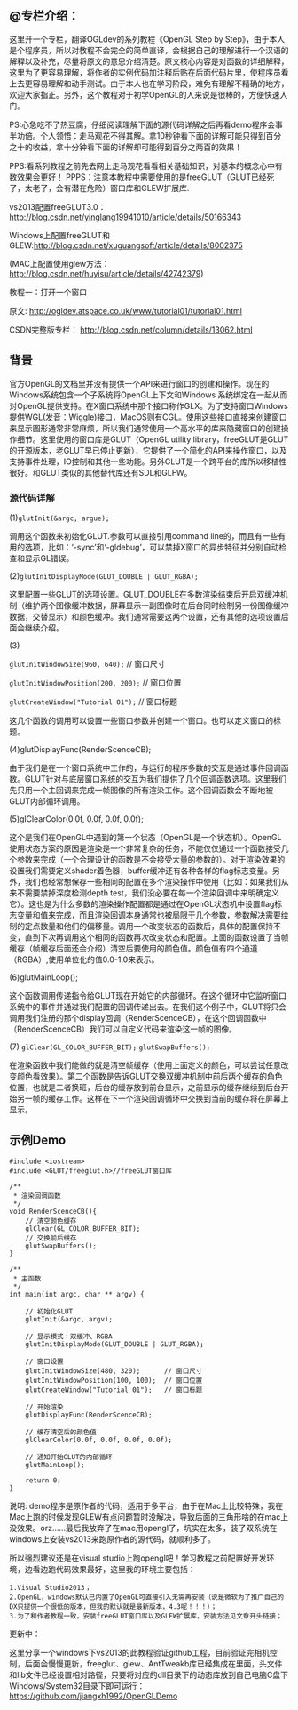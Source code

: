 ## @专栏介绍：
这里开一个专栏，翻译OGLdev的系列教程《OpenGL Step by Step》，由于本人是个程序员，所以对教程不会完全的简单直译，会根据自己的理解进行一个汉语的解释以及补充，尽量将原文的意思介绍清楚。原文核心内容是对函数的详细解释，这里为了更容易理解，将作者的实例代码加注释后贴在后面代码片里，使程序员看上去更容易理解和动手测试。由于本人也在学习阶段，难免有理解不精确的地方，欢迎大家指正。另外，这个教程对于初学OpenGL的人来说是很棒的，方便快速入门。

PS:心急吃不了热豆腐，仔细阅读理解下面的源代码详解之后再看demo程序会事半功倍。个人领悟：走马观花不得其解。拿10秒钟看下面的详解可能只得到百分之十的收益，拿十分钟看下面的详解却可能得到百分之两百的效果！

PPS:看系列教程之前先去网上走马观花看看相关基础知识，对基本的概念心中有数效果会更好！
PPPS：注意本教程中需要使用的是freeGLUT（GLUT已经死了，太老了，会有潜在危险）窗口库和GLEW扩展库.

vs2013配置freeGLUT3.0：http://blog.csdn.net/yinglang19941010/article/details/50166343 

Windows上配置freeGLUT和GLEW:http://blog.csdn.net/xuguangsoft/article/details/8002375

(MAC上配置使用glew方法：http://blog.csdn.net/huyisu/article/details/42742379)

教程一：打开一个窗口

原文: http://ogldev.atspace.co.uk/www/tutorial01/tutorial01.html

CSDN完整版专栏： http://blog.csdn.net/column/details/13062.html

## 背景
官方OpenGL的文档里并没有提供一个API来进行窗口的创建和操作。现在的Windows系统包含一个子系统将OpenGL上下文和Windows 系统绑定在一起从而对OpenGL提供支持。在X窗口系统中那个接口称作GLX。为了支持窗口Windows提供WGL(发音：Wiggle)接口，MacOS则有CGL。使用这些接口直接来创建窗口来显示图形通常非常麻烦，所以我们通常使用一个高水平的库来隐藏窗口的创建操作细节。这里使用的窗口库是GLUT（OpenGL utility library，freeGLUT是GLUT的开源版本，老GLUT早已停止更新），它提供了一个简化的API来操作窗口，以及支持事件处理，IO控制和其他一些功能。另外GLUT是一个跨平台的库所以移植性很好。和GLUT类似的其他替代库还有SDL和GLFW。

### 源代码详解

(1)``glutInit(&argc, argue);``

调用这个函数来初始化GLUT.参数可以直接引用command line的，而且有一些有用的选项，比如：‘-sync’和‘-gldebug’，可以禁掉X窗口的异步特征并分别自动检查和显示GL错误。

(2)``glutInitDisplayMode(GLUT_DOUBLE | GLUT_RGBA);``

这里配置一些GLUT的选项设置。GLUT_DOUBLE在多数渲染结束后开启双缓冲机制（维护两个图像缓冲数据，屏幕显示一副图像时在后台同时绘制另一份图像缓冲数据，交替显示）和颜色缓冲。我们通常需要这两个设置，还有其他的选项设置后面会继续介绍。

(3) 

``glutInitWindowSize(960, 640);``      // 窗口尺寸

``glutInitWindowPosition(200, 200);``  // 窗口位置

``glutCreateWindow("Tutorial 01");``   // 窗口标题

这几个函数的调用可以设置一些窗口参数并创建一个窗口。也可以定义窗口的标题。

(4)glutDisplayFunc(RenderScenceCB);

由于我们是在一个窗口系统中工作的，与运行的程序多数的交互是通过事件回调函数。GLUT针对与底层窗口系统的交互为我们提供了几个回调函数选项。这里我们先只用一个主回调来完成一帧图像的所有渲染工作。这个回调函数会不断地被GLUT内部循环调用。

(5)glClearColor(0.0f, 0.0f, 0.0f, 0.0f);

这个是我们在OpenGL中遇到的第一个状态（OpenGL是一个状态机）。OpenGL使用状态方案的原因是渲染是一个非常复杂的任务，不能仅仅通过一个函数接受几个参数来完成（一个合理设计的函数是不会接受大量的参数的）。对于渲染效果的设置我们需要定义shader着色器，buffer缓冲还有各种各样的flag标志变量。另外，我们也经常想保存一些相同的配置在多个渲染操作中使用（比如：如果我们从来不需要禁掉深度检测depth test，我们没必要在每一个渲染回调中来明确定义它）。这也是为什么多数的渲染操作配置都是通过在OpenGL状态机中设置flag标志变量和值来完成，而且渲染回调本身通常也被局限于几个参数，参数解决需要绘制的定点数量和他们的偏移量。调用一个改变状态的函数后，具体的配置保持不变，直到下次再调用这个相同的函数再次改变状态和配置。上面的函数设置了当帧缓存（帧缓存后面还会介绍）清空后要使用的颜色值。颜色值有四个通道（RGBA）,使用单位化的值0.0-1.0来表示。

(6)glutMainLoop();

这个函数调用传递指令给GLUT现在开始它的内部循环。在这个循环中它监听窗口系统中的事件并通过我们配置的回调传递出去。在我们这个例子中，GLUT将只会调用我们注册的那个display回调（RenderScenceCB），在这个回调函数中（RenderScenceCB）我们可以自定义代码来渲染这一帧的图像。

(7) 
``glClear(GL_COLOR_BUFFER_BIT);``
``glutSwapBuffers();``

在渲染函数中我们能做的就是清空帧缓存（使用上面定义的颜色，可以尝试任意改变颜色看效果）。第二个函数是告诉GLUT交换双缓冲机制中前后两个缓存的角色位置，也就是二者换班，后台的缓存放到前台显示，之前显示的缓存继续到后台开始另一帧的缓存工作。这样在下一个渲染回调循环中交换到当前的缓存将在屏幕上显示。

## 示例Demo
```
#include <iostream>
#include <GLUT/freeglut.h>//freeGLUT窗口库

/**
 * 渲染回调函数
 */
void RenderScenceCB(){
    // 清空颜色缓存
    glClear(GL_COLOR_BUFFER_BIT);
    // 交换前后缓存
    glutSwapBuffers();
}

/**
 * 主函数
 */
int main(int argc, char ** argv) {

    // 初始化GLUT
    glutInit(&argc, argv);

    // 显示模式：双缓冲、RGBA
    glutInitDisplayMode(GLUT_DOUBLE | GLUT_RGBA);

    // 窗口设置
    glutInitWindowSize(480, 320);      // 窗口尺寸
    glutInitWindowPosition(100, 100);  // 窗口位置
    glutCreateWindow("Tutorial 01");   // 窗口标题

    // 开始渲染
    glutDisplayFunc(RenderScenceCB);

    // 缓存清空后的颜色值
    glClearColor(0.0f, 0.0f, 0.0f, 0.0f);

    // 通知开始GLUT的内部循环
    glutMainLoop();

    return 0;
}
```

说明: 
demo程序是原作者的代码，适用于多平台，由于在Mac上比较特殊，我在Mac上跑的时候发现GLEW有点问题暂时没解决，导致后面的三角形啥的在mac上没效果。orz……最后我放弃了在mac用opengl了，坑实在太多，装了双系统在windows上安装vs2013来跑原作者的源代码，就顺利多了。

所以强烈建议还是在visual studio上跑opengl吧！学习教程之前配置好开发环境，边看边跑代码效果最好，这里我的环境主要包括：

	1.Visual Studio2013；	
	2.OpenGL，windows默认已内置了OpenGL可直接引入无需再安装（说是微软为了推广自己的DX只提供一个很低的版本，但我的默认就是最新版本，4.3呢！！！）；
	3.为了和作者教程一致，安装freeGLUT窗口库以及GLEW扩展库，安装方法见文章开头链接；

更新中： 

这里分享一个windows下vs2013的此教程验证github工程，目前验证完相机控制，后面会慢慢更新，freeglut、glew、AntTweakb库已经集成在里面，头文件和lib文件已经设置相对路径，只要将对应的dll目录下的动态库放到自己电脑C盘下Windows/System32目录下即可运行： 
https://github.com/jiangxh1992/OpenGLDemo
 


